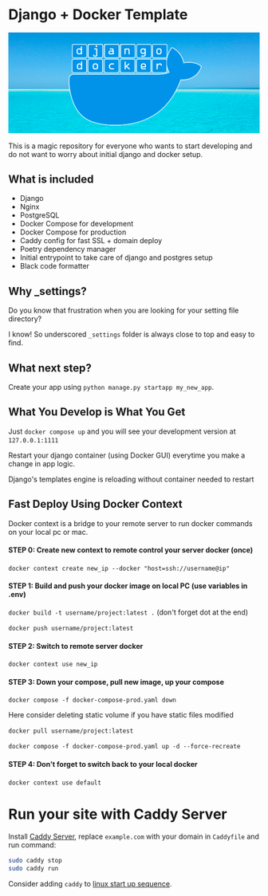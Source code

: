 # Django + Docker Template
<img src=https://raw.githubusercontent.com/matacoder/matacoder/main/django-docker-sea.png>

This is a magic repository for everyone who wants to start developing and do not want to worry about initial django and docker setup.

## What is included

- Django
- Nginx
- PostgreSQL
- Docker Compose for development
- Docker Compose for production
- Caddy config for fast SSL + domain deploy
- Poetry dependency manager
- Initial entrypoint to take care of django and postgres setup
- Black code formatter

## Why _settings?

Do you know that frustration when you are looking for your setting file directory?

I know! So underscored `_settings` folder is always close to top and easy to find.

## What next step?

Create your app using `python manage.py startapp my_new_app`.

## What You Develop is What You Get

Just `docker compose up` and you will see your development version at `127.0.0.1:1111`

Restart your django container (using Docker GUI) everytime you make a change in app logic.

Django's templates engine is reloading without container needed to restart

## Fast Deploy Using Docker Context

Docker context is a bridge to your remote server to run docker commands on your local pc or mac.

#### STEP 0: Create new context to remote control your server docker (once)
`docker context create new_ip --docker "host=ssh://username@ip"`

#### STEP 1: Build and push your docker image on local PC (use variables in .env)
`docker build -t username/project:latest .` (don't forget dot at the end)

`docker push username/project:latest`

#### STEP 2: Switch to remote server docker
`docker context use new_ip`

#### STEP 3: Down your compose, pull new image, up your compose
`docker compose -f docker-compose-prod.yaml down`

Here consider deleting static volume if you have static files modified

`docker pull username/project:latest`

`docker compose -f docker-compose-prod.yaml up -d --force-recreate`

#### STEP 4: Don't forget to switch back to your local docker
`docker context use default`

# Run your site with Caddy Server

Install [Caddy Server](https://caddyserver.com), replace `example.com` with your domain in `Caddyfile` and run command:

```bash
sudo caddy stop
sudo caddy run
```

Consider adding `caddy` to [linux start up sequence](https://caddy.community/t/want-caddy-to-run-automatically-on-boot/5240).
